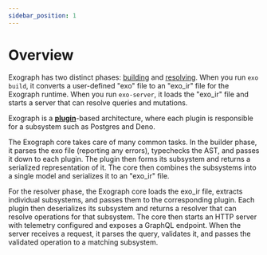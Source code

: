 ```yaml
---
sidebar_position: 1
---
```


# Overview

Exograph has two distinct phases: [building](builder.md) and [resolving](resolver.md). When you run `exo build`, it converts a user-defined "exo" file to an "exo_ir" file for the Exograph runtime. When you run `exo-server`, it loads the "exo_ir" file and starts a server that can resolve queries and mutations.

Exograph is a **[plugin](plugin.md)**-based architecture, where each plugin is responsible for a subsystem such as Postgres and Deno.

The Exograph core takes care of many common tasks. In the builder phase, it parses the exo file (reporting any errors), typechecks the AST, and passes it down to each plugin. The plugin then forms its subsystem and returns a serialized representation of it. The core then combines the subsystems into a single model and serializes it to an "exo_ir" file.

For the resolver phase, the Exograph core loads the exo_ir file, extracts individual subsystems, and passes them to the corresponding plugin. Each plugin then deserializes its subsystem and returns a resolver that can resolve operations for that subsystem. The core then starts an HTTP server with telemetry configured and exposes a GraphQL endpoint. When the server receives a request, it parses the query, validates it, and passes the validated operation to a matching subsystem.
